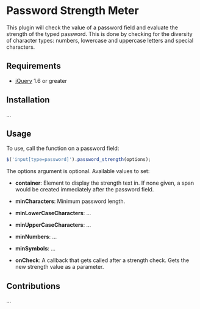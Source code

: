 # Password Strength Meter

This plugin will check the value of a password field and evaluate the strength of the typed password. This is done by checking for the diversity of character types: numbers, lowercase and uppercase letters and special characters.

## Requirements

 - [jQuery](https://jquery.com/) 1.6 or greater

## Installation

...

## Usage

To use, call the function on a password field:

```js
$('input[type=password]').password_strength(options);
```

The options argument is optional. Available values to set:

* __container__: Element to display the strength text in. If none given, a span would be created immediately after the password field.

* __minCharacters__: Minimum password length.

* __minLowerCaseCharacters__: ...

* __minUpperCaseCharacters__: ...

* __minNumbers__: ...

* __minSymbols__: ...

* __onCheck__: A callback that gets called after a strength check. Gets the new strength value as a parameter.

## Contributions

...